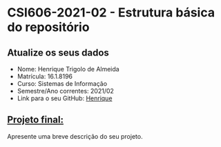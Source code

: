 # **CSI606-2021-02 - Estrutura básica do repositório**

## Atualize os seus dados

- Nome: Henrique Trigolo de Almeida
- Matrícula: 16.1.8196
- Curso: Sistemas de Informação
- Semestre/Ano correntes: 2021/02
- Link para o seu GitHub: [Henrique](https://github.com/HenriqueTrigolo)

## [Projeto final:](./Projeto/README.md)

Apresente uma breve descrição do seu projeto.
